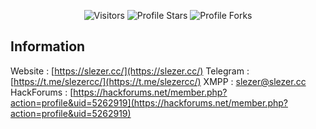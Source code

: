 <p align="center"><img src="https://gpvc.arturio.dev/slezerr" alt="Visitors"></a>
<img src="https://img.shields.io/badge/dynamic/json?&label=Total%20Stars&color=bb2527&style=flat&style=for-the-badge&query=%24.stars&url=https://api.github-star-counter.workers.dev/user/slezerr" alt="Profile Stars"></a>
<img src="https://img.shields.io/badge/dynamic/json?&label=Total%20Forks&color=bb2527&style=flat&style=for-the-badge&query=%24.forks&url=https://api.github-star-counter.workers.dev/user/slezerr" alt="Profile Forks">
</a>
</p>

## Information
 Website    : [https://slezer.cc/](https://slezer.cc/)
 Telegram   : [https://t.me/slezercc/](https://t.me/slezercc/)
 XMPP       : slezer@slezer.cc
 HackForums : [https://hackforums.net/member.php?action=profile&uid=5262919](https://hackforums.net/member.php?action=profile&uid=5262919)
</p>
